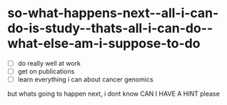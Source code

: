 # so-what-happens-next--all-i-can-do-is-study--thats-all-i-can-do--what-else-am-i-suppose-to-do
- [ ] do really well at work
- [ ] get on publications
- [ ] learn everything i can about cancer genomics

but whats going to happen next, i dont know CAN I HAVE A HINT please
